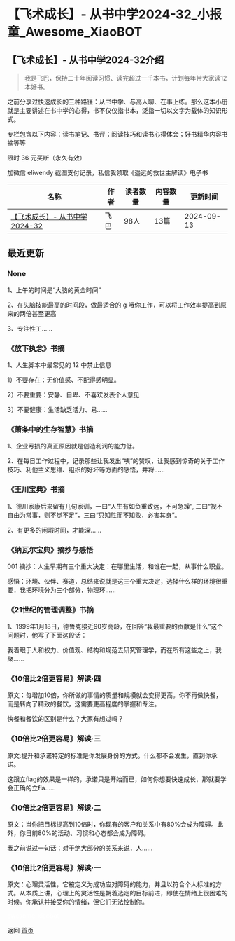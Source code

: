 # 【飞术成长】- 从书中学2024-32_小报童_Awesome_XiaoBOT

## 【飞术成长】- 从书中学2024-32介绍
> 我是飞巴，保持二十年阅读习惯、读完超过一千本书，计划每年带大家读12本好书。    
    
之前分享过快速成长的三种路径：从书中学、与高人聊、在事上练。那么这本小册就是主要讲述在书中学的心得，书不仅仅指书本，泛指一切以文字为载体的知识形式。    
    
专栏包含以下内容：读书笔记、书评；阅读技巧和读书心得体会；好书精华内容书摘等等    
    
限时 36 元买断（永久有效）    
    
加微信 eliwendy 截图支付记录，私信我领取《遥远的救世主解读》电子书  
  


|名称|作者|读者数量|内容数量|更新时间|
|---|---|---|---|---|
|[【飞术成长】- 从书中学2024-32](https://xiaobot.net/p/fsczcszx2024?refer=0b133df9-27dc-423b-8101-639049001c13)|飞巴|98人|13篇|2024-09-13|

## 最近更新
### None

1、上午的时间是“大脑的黄金时间”

2、在头脑技能最高的时间段，做最适合的 g 哦你工作，可以将工作效率提高到原来的两倍甚至更高

3、专注性工......

### 《放下执念》书摘

1、人生脚本中最常见的 12 中禁止信息

1）不要存在：无价值感、不配得感明显。

2）不要重要：安静、自卑、不喜欢发表个人意见

3）不要健康：生活缺乏活力、易......

### 《萧条中的生存智慧》书摘

1、企业亏损的真正原因就是创造利润的能力低。

2、在每日工作过程中，记录那些让我发出“咦”的赞叹，让我感到惊奇的关于工作技巧、利他主义思维、组织的好坏等方面的感悟，并将......

### 《王川宝典》书摘

1、德川家康后来留有几句家训，一曰“人生有如负重致远，不可急躁”, 二曰“视不自由为常事，则不觉不足”，三曰“只知胜而不知败，必害其身”。

2、有更多的闲暇时间，才能深......

### 《纳瓦尔宝典》摘抄与感悟

001 摘抄：人生早期有三个重大决定：在哪里生活，和谁在一起，从事什么职业。

感悟：环境、伙伴、赛道，总结来说就是这三个重大决定，选择什么样的环境很重要，我把环境分为三个部分，物理环......

### 《21世纪的管理调整》书摘

1、1999年1月18日，德鲁克接近90岁高龄，在回答“我最重要的贡献是什么”这个问题时，他写了下面这段话：

我着眼于人和权力、价值观、结构和规范去研究管理学，而在所有这些之上，我聚......

### 《10倍比2倍更容易》解读·四

原文：每增加10倍，你所做的事情的质量和规模就会变得更高。你不再做快餐，而是转向了精致的餐饮，这需要更高程度的掌握和专注。

快餐和餐饮的区别是什么？大家有想过吗？

### 《10倍比2倍更容易》解读·三

原文:提升和承诺特定的标准是你发展身份的方式。什么都不会发生，直到你承诺。

这跟立flag的效果是一样的，承诺只是开始而已，如何你想要快速成长，那就要学会正确的立fla......

### 《10倍比2倍更容易》解读·二

原文：当你把目标提高到10倍时，你现有的客户和关系中有80%会成为障碍。此外，你目前80%的活动、习惯和心态都会成为障碍。

我之前说过一句话：对于绝大部分的关系来说，人......

### 《10倍比2倍更容易》解读·一

原文：心理灵活性，它被定义为成功应对障碍的能力，并且以符合个人标准的方式。从本质上讲，心理上的灵活性是朝着选定的目标前进，即使在情绪上很困难的时候。你承认并接受你的情绪，但它们无法控制你。


<a href="https://github.com/Reno9527/awesome-xiaobot" style="color: white; text-decoration: none;">awesome-xiaobot</a>

返回 [首页](../README.md)
